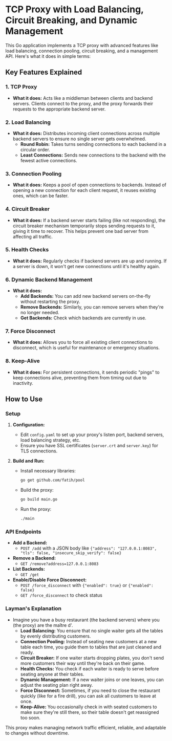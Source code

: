 # TCP Proxy with Load Balancing, Circuit Breaking, and Dynamic Management

This Go application implements a TCP proxy with advanced features like load balancing, connection pooling, circuit breaking, and a management API. Here's what it does in simple terms:

## Key Features Explained

### **1. TCP Proxy**
- **What it does:** Acts like a middleman between clients and backend servers. Clients connect to the proxy, and the proxy forwards their requests to the appropriate backend server.

### **2. Load Balancing**
- **What it does:** Distributes incoming client connections across multiple backend servers to ensure no single server gets overwhelmed.
  - **Round Robin:** Takes turns sending connections to each backend in a circular order.
  - **Least Connections:** Sends new connections to the backend with the fewest active connections.

### **3. Connection Pooling**
- **What it does:** Keeps a pool of open connections to backends. Instead of opening a new connection for each client request, it reuses existing ones, which can be faster.

### **4. Circuit Breaker**
- **What it does:** If a backend server starts failing (like not responding), the circuit breaker mechanism temporarily stops sending requests to it, giving it time to recover. This helps prevent one bad server from affecting all traffic.

### **5. Health Checks**
- **What it does:** Regularly checks if backend servers are up and running. If a server is down, it won't get new connections until it's healthy again.

### **6. Dynamic Backend Management**
- **What it does:** 
  - **Add Backends:** You can add new backend servers on-the-fly without restarting the proxy.
  - **Remove Backends:** Similarly, you can remove servers when they're no longer needed.
  - **Get Backends:** Check which backends are currently in use.

### **7. Force Disconnect**
- **What it does:** Allows you to force all existing client connections to disconnect, which is useful for maintenance or emergency situations.

### **8. Keep-Alive**
- **What it does:** For persistent connections, it sends periodic "pings" to keep connections alive, preventing them from timing out due to inactivity.

## How to Use

### Setup
1. **Configuration:**
   - Edit `config.yaml` to set up your proxy's listen port, backend servers, load balancing strategy, etc.
   - Ensure you have SSL certificates (`server.crt` and `server.key`) for TLS connections.

2. **Build and Run:**
   - Install necessary libraries:
     ```bash
     go get github.com/fatih/pool
     ```
   - Build the proxy:
     ```bash
     go build main.go
     ```
   - Run the proxy:
     ```bash
     ./main
     ```

### API Endpoints
- **Add a Backend:** 
  - `POST /add` with a JSON body like `{"address": "127.0.0.1:8083", "tls": false, "insecure_skip_verify": false}`
- **Remove a Backend:**
  - `GET /remove?address=127.0.0.1:8083`
- **List Backends:**
  - `GET /get`
- **Enable/Disable Force Disconnect:**
  - `POST /force_disconnect` with `{"enabled": true}` or `{"enabled": false}`
  - `GET /force_disconnect` to check status

### Layman's Explanation

- Imagine you have a busy restaurant (the backend servers) where you (the proxy) are the maître d'. 
  - **Load Balancing:** You ensure that no single waiter gets all the tables by evenly distributing customers.
  - **Connection Pooling:** Instead of seating new customers at a new table each time, you guide them to tables that are just cleaned and ready.
  - **Circuit Breaker:** If one waiter starts dropping plates, you don't send more customers their way until they're back on their game.
  - **Health Checks:** You check if each waiter is ready to serve before seating anyone at their tables.
  - **Dynamic Management:** If a new waiter joins or one leaves, you can adjust the seating plan right away.
  - **Force Disconnect:** Sometimes, if you need to close the restaurant quickly (like for a fire drill), you can ask all customers to leave at once.
  - **Keep-Alive:** You occasionally check in with seated customers to make sure they're still there, so their table doesn't get reassigned too soon.

This proxy makes managing network traffic efficient, reliable, and adaptable to changes without downtime.